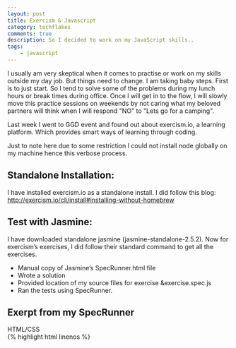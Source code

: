 ```yaml
---
layout: post
title: Exercism & Javascript
category: techflakes
comments: true
description: So I decided to work on my JavaScript skills..
tags:
    - javascript
---
```


I usually am very skeptical when it comes to practise or work on my skills outside my day job. But things need to change. I am taking baby steps. First is to just start. So I tend to solve some of the problems during my lunch hours or break times during office. Once I will get in to the flow, I will slowly move this practice sessions on weekends by not caring what my beloved partners will think when I will respond "NO" to "Lets go for a camping". 

Last week I went to GGD event and found out about exercism.io, a learning platform. Which provides smart ways of learning through coding.

Just to note here due to some restriction I could not install node globally
on my machine hence this verbose process.

## Standalone Installation:

I have installed exercism.io as a standalone install. I did follow this blog: http://exercism.io/cli/install#installing-without-homebrew

## Test with Jasmine:

I have downloaded standalone jasmine (jasmine-standalone-2.5.2). 
Now for exercism’s exercises, I did follow their standard command to get all the exercises. 
<ul>
    <li>Manual copy of Jasmine’s SpecRunner.html file</li>
    <li>Wrote a solution</li>
    <li>Provided location of my source files for exercise &exercise.spec.js</li>
    <li>Ran the tests using SpecRunner.</li>
</ul>

## Exerpt from my SpecRunner
<div class="env-header">HTML/CSS</div>
{% highlight html linenos %}
<!DOCTYPE html>
<html>
<head>
  <meta charset="utf-8">
  <title>Jasmine Spec Runner v2.5.2</title>
  <link rel="shortcut icon" type="image/png" href="/Users/saraht/exercism/jasmine/lib/jasmine-2.5.2/jasmine_favicon.png">
  <link rel="stylesheet" href="/Users/saraht/exercism/jasmine/lib/jasmine-2.5.2/jasmine.css">

  <script src="/Users/saraht/exercism/jasmine/lib/jasmine-2.5.2/jasmine.js"></script>
  <script src="/Users/saraht/exercism/jasmine/lib//jasmine-2.5.2/jasmine-html.js"></script>
  <script src="/Users/saraht/exercism/jasmine/lib//jasmine-2.5.2/boot.js"></script>

  <!-- include source files here... 
   <script src="exercise.js"></script>
    
  <!-- include spec files here...
   <script src="exercise.spec.js"></script>
</head>

<body>
</body>
</html>
 
{% endhighlight %}
<br/>
